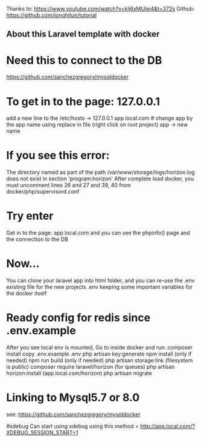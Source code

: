 Thanks to: https://www.youtube.com/watch?v=klj6xMUIei4&t=372s
Github: https://github.com/ionghitun/tutorial

## About this Laravel template with docker

# Need this to connect to the DB
https://github.com/sanchezgregory/mysqldocker

# To get in to the page: 127.0.0.1
add a new line to the /etc/hosts -> 127.0.0.1	app.local.com # change app by the app name
using replace in file (right click on root project) app -> new name

# If you see this error:
The directory named as part of the path /var/www/storage/logs/horizon.log does not exist in section 'program:horizon'
After complete load docker, you must uncomment lines 26 and 27 and 39, 40 from docker/php/supervisord.conf

# Try enter
Get in to the page: app.local.com and you can see the phpinfo() page and the connection to the DB

# Now...
You can clone your laravel app into html folder, and you can re-use the .env existing file for the new projects .env keeping some important variables for the docker itself 

# Ready config for redis since .env.example
After you see local env is mounted, Go to inside docker and run:
    composer install
    copy .env.example .env 
    php artisan key:generate
    npm install (only if needed)
    npm run build (only if needed)
    php artisan storage:link (filesystem is public)
    composer require laravel/horizon   (for queues)
    php artisan horizon:install        (app.local.com/horizon)
    php artisan migrate
    
# Linking to  Mysql5.7 or 8.0 
see: https://github.com/sanchezgregory/mysqldocker


#xdebug
Can start using xdebug using this method = http://app.local.com/?XDEBUG_SESSION_START=1
